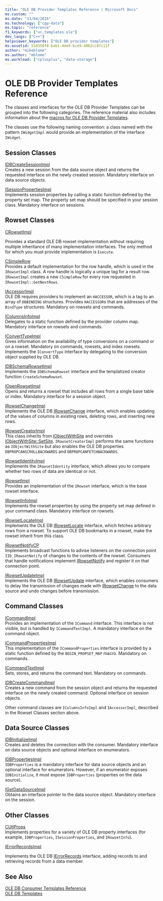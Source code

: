 ```yaml
---
title: "OLE DB Provider Templates Reference | Microsoft Docs"
ms.custom: ""
ms.date: "11/04/2016"
ms.technology: ["cpp-data"]
ms.topic: "reference"
f1_keywords: ["vc.templates.ole"]
dev_langs: ["C++"]
helpviewer_keywords: ["OLE DB provider templates"]
ms.assetid: 518358f0-bab1-4de9-bce9-4062cc87c11f
author: "mikeblome"
ms.author: "mblome"
ms.workload: ["cplusplus", "data-storage"]
---
```

# OLE DB Provider Templates Reference

The classes and interfaces for the OLE DB Provider Templates can be grouped into the following categories. The reference material also includes information about the [macros for OLE DB Provider Templates](../../data/oledb/macros-for-ole-db-provider-templates.md).  
  
The classes use the following naming convention: a class named with the pattern `IWidgetImpl` would provide an implementation of the interface `IWidget`.  
  
## Session Classes  

[IDBCreateSessionImpl](../../data/oledb/idbcreatesessionimpl-class.md)<br/>
Creates a new session from the data source object and returns the requested interface on the newly created session. Mandatory interface on data source objects.  
  
[ISessionPropertiesImpl](../../data/oledb/isessionpropertiesimpl-class.md)<br/>
Implements session properties by calling a static function defined by the property set map. The property set map should be specified in your session class. Mandatory interface on sessions.  
  
## Rowset Classes  

[CRowsetImpl](../../data/oledb/crowsetimpl-class.md)  
  
Provides a standard OLE DB rowset implementation without requiring multiple inheritance of many implementation interfaces. The only method for which you must provide implementation is `Execute`.  
  
[CSimpleRow](../../data/oledb/csimplerow-class.md)<br/>
Provides a default implementation for the row handle, which is used in the `IRowsetImpl` class. A row handle is logically a unique tag for a result row. `IRowsetImpl` creates a new `CSimpleRow` for every row requested in `IRowsetImpl::GetNextRows`.  
  
[IAccessorImpl](../../data/oledb/iaccessorimpl-class.md)<br/>
OLE DB requires providers to implement an `HACCESSOR`, which is a tag to an array of `DBBINDING` structures. Provides `HACCESSOR`s that are addresses of the `BindType` structures. Mandatory on rowsets and commands.  
  
[IColumnsInfoImpl](../../data/oledb/icolumnsinfoimpl-class.md)<br/>
Delegates to a static function defined by the provider column map. Mandatory interface on rowsets and commands.  
  
[IConvertTypeImpl](../../data/oledb/iconverttypeimpl-class.md)<br/>
Gives information on the availability of type conversions on a command or on a rowset. Mandatory on commands, rowsets, and index rowsets. Implements the `IConvertType` interface by delegating to the conversion object supplied by OLE DB.  
  
[IDBSchemaRowsetImpl](../../data/oledb/idbschemarowsetimpl-class.md)<br/>
Implements the `IDBSchemaRowset` interface and the templatized creator function `CreateSchemaRowset`.  
  
[IOpenRowsetImpl](../../data/oledb/iopenrowsetimpl-class.md)<br/>
Opens and returns a rowset that includes all rows from a single base table or index. Mandatory interface for a session object.  
  
[IRowsetChangeImpl](../../data/oledb/irowsetchangeimpl-class.md)<br/>
Implements the OLE DB [IRowsetChange](/previous-versions/windows/desktop/ms715790\(v=vs.85\)) interface, which enables updating of the values of columns in existing rows, deleting rows, and inserting new rows.  
  
[IRowsetCreatorImpl](../../data/oledb/irowsetcreatorimpl-class.md)<br/>
This class inherits from [IObjectWithSite](/windows/desktop/api/ocidl/nn-ocidl-iobjectwithsite) and overrides [IObjectWithSite::SetSite](/windows/desktop/api/ocidl/nf-ocidl-iobjectwithsite-setsite). `IRowsetCreatorImpl` performs the same functions as `IObjectWithSite` but also enables the OLE DB properties `DBPROPCANSCROLLBACKWARDS` and `DBPROPCANFETCHBACKWARDS`.  
  
[IRowsetIdentityImpl](../../data/oledb/irowsetidentityimpl-class.md)<br/>
Implements the `IRowsetIdentity` interface, which allows you to compare whether two rows of data are identical or not.  
  
[IRowsetImpl](../../data/oledb/irowsetimpl-class.md)<br/>
Provides an implementation of the `IRowset` interface, which is the base rowset interface.  
  
[IRowsetInfoImpl](../../data/oledb/irowsetinfoimpl-class.md)<br/>
Implements the rowset properties by using the property set map defined in your command class. Mandatory interface on rowsets.  
  
[IRowsetLocateImpl](../../data/oledb/irowsetlocateimpl-class.md)<br/>
Implements the OLE DB [IRowsetLocate](/previous-versions/windows/desktop/ms721190\(v=vs.85\)) interface, which fetches arbitrary rows from a rowset. To support OLE DB bookmarks in a rowset, make the rowset inherit from this class.  
  
[IRowsetNotifyCP](../../data/oledb/irowsetnotifycp-class.md)<br/>
Implements broadcast functions to advise listeners on the connection point `IID_IRowsetNotify` of changes to the contents of the rowset. Consumers that handle notifications implement [IRowsetNotify](/previous-versions/windows/desktop/ms712959\(v=vs.85\)) and register it on that connection point.  
  
[IRowsetUpdateImpl](../../data/oledb/irowsetupdateimpl-class.md)<br/>
Implements the OLE DB [IRowsetUpdate](/previous-versions/windows/desktop/ms714401\(v=vs.85\)) interface, which enables consumers to delay the transmission of changes made with [IRowsetChange](/previous-versions/windows/desktop/ms715790\(v=vs.85\)) to the data source and undo changes before transmission.  
  
## Command Classes  

[ICommandImpl](../../data/oledb/icommandimpl-class.md)<br/>
Provides an implementation of the `ICommand` interface. This interface is not visible, but is handled by `ICommandTextImpl`. A mandatory interface on the command object.  
  
[ICommandPropertiesImpl](../../data/oledb/icommandpropertiesimpl-class.md)<br/>
This implementation of the `ICommandProperties` interface is provided by a static function defined by the `BEGIN_PROPSET_MAP` macro. Mandatory on commands.  
  
[ICommandTextImpl](../../data/oledb/icommandtextimpl-class.md)<br/>
Sets, stores, and returns the command text. Mandatory on commands.  
  
[IDBCreateCommandImpl](../../data/oledb/idbcreatecommandimpl-class.md)<br/>
Creates a new command from the session object and returns the requested interface on the newly created command. Optional interface on session objects.  
  
Other command classes are `IColumnsInfoImpl` and `IAccessorImpl`, described in the Rowset Classes section above.  
  
## Data Source Classes  

[IDBInitializeImpl](../../data/oledb/idbinitializeimpl-class.md)<br/>
Creates and deletes the connection with the consumer. Mandatory interface on data source objects and optional interface on enumerators.  
  
[IDBPropertiesImpl](../../data/oledb/idbpropertiesimpl-class.md)<br/>
`IDBProperties` is a mandatory interface for data source objects and an optional interface for enumerators. However, if an enumerator exposes `IDBInitialize`, it must expose `IDBProperties` (properties on the data source).  
  
[IGetDataSourceImpl](../../data/oledb/igetdatasourceimpl-class.md)<br/>
Obtains an interface pointer to the data source object. Mandatory interface on the session.  
  
## Other Classes  

[CUtlProps](../../data/oledb/cutlprops-class.md)<br/>
Implements properties for a variety of OLE DB property interfaces (for example, `IDBProperties`, `ISessionProperties`, and `IRowsetInfo`).  
  
[IErrorRecordsImpl](../../data/oledb/ierrorrecordsimpl-class.md)  
  
Implements the OLE DB [IErrorRecords](/previous-versions/windows/desktop/ms718112\(v=vs.85\)) interface, adding records to and retrieving records from a data member.  
  
## See Also  

[OLE DB Consumer Templates Reference](../../data/oledb/ole-db-consumer-templates-reference.md)<br/>
[OLE DB Templates](../../data/oledb/ole-db-templates.md)